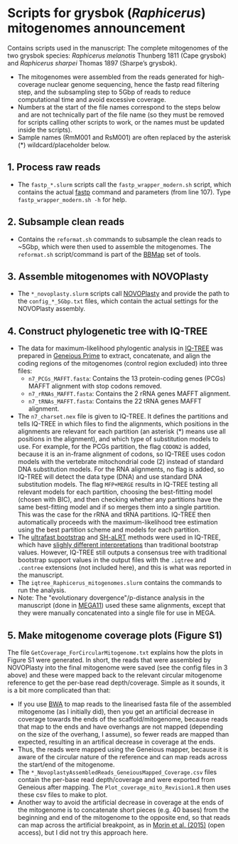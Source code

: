 # Scripts for grysbok (_Raphicerus_) mitogenomes announcement
Contains scripts used in the manuscript: The complete mitogenomes of the two grysbok species: _Raphicerus melanotis_ Thunberg 1811 (Cape grysbok) and _Raphicerus sharpei_ Thomas 1897 (Sharpe’s grysbok).  
- The mitogenomes were assembled from the reads generated for high-coverage nuclear genome sequencing, hence the fastp read filtering step, and the subsampling step to 5Gbp of reads to reduce computational time and avoid excessive coverage.  
- Numbers at the start of the file names correspond to the steps below and are not technically part of the file name (so they must be removed for scripts calling other scripts to work, or the names must be updated inside the scripts).
- Sample names (RmM001 and RsM001) are often replaced by the asterisk (*) wildcard/placeholder below.
## 1. Process raw reads  
- The `fastp_*.slurm` scripts call the `fastp_wrapper_modern.sh` script, which contains the actual [fastp](https://github.com/OpenGene/fastp) command and parameters (from line 107). Type `fastp_wrapper_modern.sh -h` for help.
## 2. Subsample clean reads  
- Contains the `reformat.sh` commands to subsample the clean reads to ~5Gbp, which were then used to assemble the mitogenomes. The `reformat.sh` script/command is part of the [BBMap](https://jgi.doe.gov/data-and-tools/software-tools/bbtools/bb-tools-user-guide/bbmap-guide/) set of tools.
## 3. Assemble mitogenomes with NOVOPlasty  
- The `*_novoplasty.slurm` scripts call [NOVOPlasty](https://github.com/ndierckx/NOVOPlasty) and provide the path to the `config_*_5Gbp.txt` files, which contain the actual settings for the NOVOPlasty assembly.
## 4. Construct phylogenetic tree  with IQ-TREE  
- The data for maximum-likelihood phylogentic analysis in [IQ-TREE](http://www.iqtree.org/) was prepared in [Geneious Prime](https://www.geneious.com/) to extract, concatenate, and align the coding regions of the mitogenomes (control region excluded) into three files:
  - `n7_PCGs_MAFFT.fasta`: Contains the 13 protein-coding genes (PCGs) MAFFT alignment with stop codons removed.
  - `n7_rRNAs_MAFFT.fasta`: Contains the 2 rRNA genes MAFFT alignment.
  - `n7_tRNAs_MAFFT.fasta`: Contains the 22 tRNA genes MAFFT alignment.
- The `n7_charset.nex` file is given to IQ-TREE. It defines the partitions and tells IQ-TREE in which files to find the alignments, which positions in the alignments are relevant for each partition (an asterisk (*) means use all positions in the alignment), and which type of substitution models to use. For example, for the PCGs partition, the flag `CODON2` is added, because it is an in-frame alignment of codons, so IQ-TREE uses codon models with the vertebrate mitochondrial code (2) instead of standard DNA substitution models. For the RNA alignments, no flag is added, so IQ-TREE will detect the data type (DNA) and use standard DNA substitution models. The flag `MFP+MERGE` results in IQ-TREE testing all relevant models for each partition, choosing the best-fitting model (chosen with BIC), and then checking whether any partitions have the same best-fitting model and if so merges them into a single partition. This was the case for the rRNA and tRNA partitions. IQ-TREE then automatically proceeds with the maximum-likelihood tree estimation using the best partition scheme and models for each partition.
- The [ultrafast bootstrap](http://www.iqtree.org/doc/Tutorial#assessing-branch-supports-with-ultrafast-bootstrap-approximation) and [SH-aLRT](http://www.iqtree.org/doc/Frequently-Asked-Questions#how-do-i-interpret-ultrafast-bootstrap-ufboot-support-values) methods were used in IQ-TREE, which have [slighly different interpretations](http://www.iqtree.org/doc/Frequently-Asked-Questions#how-do-i-interpret-ultrafast-bootstrap-ufboot-support-values) than traditional bootstrap values. However, IQ-TREE still outputs a consensus tree with traditional bootstrap support values in the output files with the `.iqtree` and `.contree` extensions (not included here), and this is what was reported in the manuscript.
- The `iqtree_Raphicerus_mitogenomes.slurm` contains the commands to run the analysis.
- Note: The "evolutionary dovergence"/p-distance analysis in the manuscript (done in [MEGA11](https://www.megasoftware.net/)) used these same alignments, except that they were manually concatenated into a single file for use in MEGA.
## 5. Make mitogenome coverage plots (Figure S1)  
The file `GetCoverage_ForCircularMitogenome.txt` explains how the plots in Figure S1 were generated. In short, the reads that were assembled by NOVOPlasty into the final mitogenome were saved (see the config files in 3 above) and these were mapped back to the relevant circular mitogenome reference to get the per-base read depth/coverage. Simple as it sounds, it is a bit more complicated than that:  
- If you use [BWA](https://bio-bwa.sourceforge.net/) to map reads to the linearised fasta file of the assembled mitogenome (as I initially did), then you get an artificial decrease in coverage towards the ends of the scaffold/mitogenome, because reads that map to the ends and have overhangs are not mapped (depending on the size of the overhang, I assume), so fewer reads are mapped than expected, resulting in an artifical decrease in coverage at the ends.
- Thus, the reads were mapped using the Geneious mapper, because it is aware of the circular nature of the reference and can map reads across the start/end of the mitogenome.
- The `*_NovoplastyAssembledReads_GeneiousMapped_Coverage.csv` files contain the per-base read depth/coverage and were exported from Geneious after mapping. The `Plot_coverage_mito_Revision1.R` then uses these csv files to make to plot.
- Another way to avoid the artificial decrease in coverage at the ends of the mitogenome is to concatenate short pieces (e.g. 40 bases) from the beginning and end of the mitogenome to the opposite end, so that reads can map across the artificial breakpoint, as in [Morin et al. (2015)](https://onlinelibrary.wiley.com/doi/full/10.1111/mec.13284) (open access), but I did not try this approach here.
